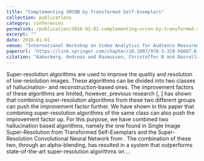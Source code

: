 ```yaml
---
title: "Complementing SRCNN by Transformed Self-Exemplars"
collection: publications
category: conferences
permalink: /publication/2016-01-01-complementing-srcnn-by-transformed-self-exemplars
excerpt: ""
date: 2016-01-01
venue: "International Workshop on Video Analytics for Audience Measurement in Retail and Digital Signage"
paperurl: 'https://link.springer.com/chapter/10.1007/978-3-319-56687-0_11'
citation: "Aakerberg, Andreas and Rasmussen, Christoffer B and Nasrollahi, Kamal and Moeslund, Thomas B (2016). &quot;Complementing SRCNN by Transformed Self-Exemplars.&quot; <i>International Workshop on Video Analytics for Audience Measurement in Retail and Digital Signage</i>."
---
```


Super-resolution algorithms are used to improve the quality and resolution of low-resolution images. These algorithms can be divided into two classes of hallucination- and reconstruction-based ones. The improvement factors of these algorithms are limited, however, previous research [, ] has shown that combining super-resolution algorithms from these two different groups can push the improvement factor further. We have shown in this paper that combining super-resolution algorithms of the same class can also push the improvement factor up. For this purpose, we have combined two hallucination based algorithms, namely the one found in Single Image Super-Resolution from Transformed Self-Exemplars and the Super-Resolution Convolutional Neural Network from . The combination of these two, through an alpha-blending, has resulted in a system that outperforms state-of-the-art super-resolution algorithms on …